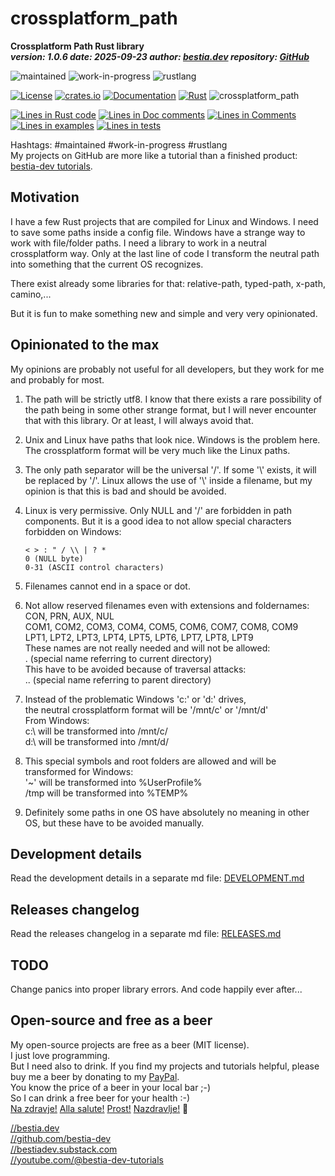 <!-- markdownlint-disable MD041 -->
[//]: # (auto_md_to_doc_comments segment start A)

# crossplatform_path

[//]: # (auto_cargo_toml_to_md start)

**Crossplatform Path Rust library**  
***version: 1.0.6 date: 2025-09-23 author: [bestia.dev](https://bestia.dev) repository: [GitHub](https://github.com/bestia-dev/crossplatform_path)***

 ![maintained](https://img.shields.io/badge/maintained-green)
 ![work-in-progress](https://img.shields.io/badge/work_in_progress-yellow)
 ![rustlang](https://img.shields.io/badge/rustlang-orange)

[//]: # (auto_cargo_toml_to_md end)

  [![License](https://img.shields.io/badge/license-MIT-blue.svg)](https://github.com/bestia-dev/crossplatform_path/blob/main/LICENSE)
  [![crates.io](https://img.shields.io/crates/v/crossplatform_path.svg)](https://crates.io/crates/crossplatform_path)
  [![Documentation](https://docs.rs/crossplatform_path/badge.svg)](https://docs.rs/crossplatform_path/)
  [![Rust](https://github.com/bestia-dev/crossplatform_path/workflows/rust_fmt_auto_build_test/badge.svg)](https://github.com/bestia-dev/crossplatform_path/)
  ![crossplatform_path](https://bestia.dev/webpage_hit_counter/get_svg_image/1320456497.svg)

[//]: # (auto_lines_of_code start)
[![Lines in Rust code](https://img.shields.io/badge/Lines_in_Rust-58-green.svg)](https://github.com/bestia-dev/crossplatform_path/)
[![Lines in Doc comments](https://img.shields.io/badge/Lines_in_Doc_comments-149-blue.svg)](https://github.com/bestia-dev/crossplatform_path/)
[![Lines in Comments](https://img.shields.io/badge/Lines_in_comments-28-purple.svg)](https://github.com/bestia-dev/crossplatform_path/)
[![Lines in examples](https://img.shields.io/badge/Lines_in_examples-23-yellow.svg)](https://github.com/bestia-dev/crossplatform_path/)
[![Lines in tests](https://img.shields.io/badge/Lines_in_tests-182-orange.svg)](https://github.com/bestia-dev/crossplatform_path/)

[//]: # (auto_lines_of_code end)

Hashtags: #maintained #work-in-progress #rustlang  
My projects on GitHub are more like a tutorial than a finished product: [bestia-dev tutorials](https://github.com/bestia-dev/tutorials_rust_wasm).  

## Motivation

I have a few Rust projects that are compiled for Linux and Windows. I need to save some paths inside a config file. Windows have a strange way to work with file/folder paths. I need a library to work in a neutral crossplatform way. Only at the last line of code I transform the neutral path into something that the current OS recognizes.

There exist already some libraries for that: relative-path, typed-path, x-path, camino,...

But it is fun to make something new and simple and very very opinionated.

## Opinionated to the max

My opinions are probably not useful for all developers, but they work for me and probably for most.

1. The path will be strictly utf8. I know that there exists a rare possibility of the path being in some other strange format, but I will never encounter that with this library. Or at least, I will always avoid that.
2. Unix and Linux have paths that look nice. Windows is the problem here. The crossplatform format will be very much like the Linux paths.
3. The only path separator will be the universal '/'. If some '\\' exists, it will be replaced by '/'. Linux allows the use of '\\' inside a filename, but my opinion is that this is bad and should be avoided.
4. Linux is very permissive. Only NULL and '/' are forbidden in path components. But it is a good idea to not allow special characters forbidden on Windows:  

    ```text
    < > : " / \\ | ? *
    0 (NULL byte)
    0-31 (ASCII control characters)  
    ```
  
5. Filenames cannot end in a space or dot.
6. Not allow reserved filenames even with extensions and foldernames:  
   CON, PRN, AUX, NUL  
   COM1, COM2, COM3, COM4, COM5, COM6, COM7, COM8, COM9  
   LPT1, LPT2, LPT3, LPT4, LPT5, LPT6, LPT7, LPT8, LPT9  
   These names are not really needed and will not be allowed:  
   .  (special name referring to current directory)  
   This have to be avoided because of traversal attacks:  
   .. (special name referring to parent directory)  

7. Instead of the problematic Windows 'c:' or 'd:' drives,  
the neutral crossplatform format will be '/mnt/c' or '/mnt/d'  
   From Windows:  
   c:\\ will be transformed into /mnt/c/  
   d:\\ will be transformed into /mnt/d/  
8. This special symbols and root folders are allowed and will be transformed for Windows:  
   '~'    will be transformed into %UserProfile%  
   /tmp   will be transformed into %TEMP%  
9. Definitely some paths in one OS have absolutely no meaning in other OS, but these have to be avoided manually.

## Development details

Read the development details in a separate md file:
[DEVELOPMENT.md](DEVELOPMENT.md)

## Releases changelog

Read the releases changelog in a separate md file:
[RELEASES.md](RELEASES.md)

## TODO

Change panics into proper library errors.
And code happily ever after...

## Open-source and free as a beer

My open-source projects are free as a beer (MIT license).  
I just love programming.  
But I need also to drink. If you find my projects and tutorials helpful, please buy me a beer by donating to my [PayPal](https://paypal.me/LucianoBestia).  
You know the price of a beer in your local bar ;-)  
So I can drink a free beer for your health :-)  
[Na zdravje!](https://translate.google.com/?hl=en&sl=sl&tl=en&text=Na%20zdravje&op=translate) [Alla salute!](https://dictionary.cambridge.org/dictionary/italian-english/alla-salute) [Prost!](https://dictionary.cambridge.org/dictionary/german-english/prost) [Nazdravlje!](https://matadornetwork.com/nights/how-to-say-cheers-in-50-languages/) 🍻

[//bestia.dev](https://bestia.dev)  
[//github.com/bestia-dev](https://github.com/bestia-dev)  
[//bestiadev.substack.com](https://bestiadev.substack.com)  
[//youtube.com/@bestia-dev-tutorials](https://youtube.com/@bestia-dev-tutorials)  

[//]: # (auto_md_to_doc_comments segment end A)
